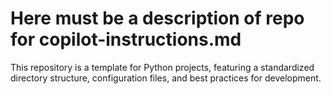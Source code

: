 # Here must be a description of repo for copilot-instructions.md
This repository is a template for Python projects, featuring a standardized directory structure, configuration files, and best practices for development.
